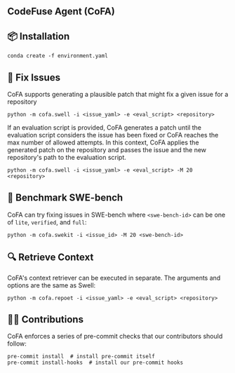 ## CodeFuse Agent (CoFA)

## 📦 Installation

```shell
conda create -f environment.yaml
```

## 🚀 Fix Issues

CoFA supports generating a plausible patch that might fix a given issue for a repository

```shell
python -m cofa.swell -i <issue_yaml> -e <eval_script> <repository>
```

If an evaluation script is provided, CoFA generates a patch until the evaluation script considers the issue has been fixed or CoFA reaches the max number of allowed attempts. In this context, CoFA applies the generated patch on the repository and passes the issue and the new repository's path to the evaluation script.

```shell
python -m cofa.swell -i <issue_yaml> -e <eval_script> -M 20 <repository>
```

## 🚀 Benchmark SWE-bench

CoFA can try fixing issues in SWE-bench where `<swe-bench-id>` can be one of `lite`, `verified`, and `full`:

```shell
python -m cofa.swekit -i <issue_id> -M 20 <swe-bench-id> 
```

## 🔍 Retrieve Context

CoFA's context retriever can be executed in separate. The arguments and options are the same as Swell: 

```shell
python -m cofa.repoet -i <issue_yaml> -e <eval_script> <repository>
```

## 👨‍💻‍ Contributions

CoFA enforces a series of pre-commit checks that our contributors should follow: 

```shell
pre-commit install  # install pre-commit itself
pre-commit install-hooks  # install our pre-commit hooks
```
